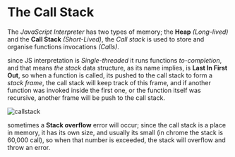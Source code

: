 
# The Call Stack

The *JavaScript Interpreter* has two types of memory; the **Heap** *(Long-lived)* and the **Call Stack** *(Short-Lived)*, the *Call stack* is used to store and organise functions invocations *(Calls)*.

since JS interpretation is *Single-threaded* it runs functions *to-completion*, and that means *the stack* data structure, as its name implies, is **Last In First Out**, so when a function is called, its pushed to the call stack to form a *stack frame*, the call stack will keep track of this frame, and if another function was invoked inside the first one, or the function itself was recursive, another frame will be push to the call stack.

![callstack](https://miro.medium.com/max/1838/1*NHvc4BArOnXfo7Afg6LFMg.png)

sometimes a **Stack overflow** error will occur; since the call stack is a place in memory, it has its own size, and usually its small (in chrome the stack is 60,000 call), so when that number is exceeded, the stack will overflow and throw an error.

